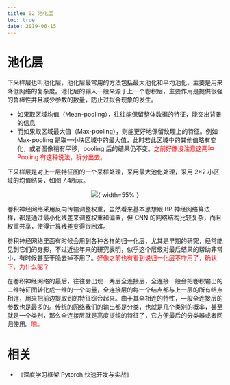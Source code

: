 ```yaml
---
title: 02 池化层
toc: true
date: 2019-06-15
---
```

# 池化层

下采样层也叫池化层，池化层最常用的方法包括最大池化和平均池化，主要是用来降低网络的复杂度。池化层的输入一般来源于上一个卷积层，主要作用是提供很强的鲁棒性并且减少参数的数量，防止过拟合现象的发生。

- 如果取区域均值（Mean-pooling），往往能保留整体数据的特征，能突出背景的信息
- 而如果取区域最大值（Max-pooling），则能更好地保留纹理上的特征。例如 Max-pooling 是取一小块区域中的最大值，此时若此区域中的其他值略有变化，或者图像稍有平移，pooling 后的结果仍不变。<span style="color:red;">之前好像没注意这两种 Pooling 有这种说法，拆分出去。</span>

下采样层是对上一层特征图的一个采样处理，采用最大池化处理，采用 2×2 小区域的均值结果，如图 7.4所示。

<center>

![](http://images.iterate.site/blog/image/20190615/iKJvTgyL1pKO.png?imageslim){ width=55% }

</center>

卷积神经网络采用反向传输调整权重，虽然看来基本思想跟 BP 神经网络算法一样，都是通过最小化残差来调整权重和偏置，但 CNN 的网络结构比较复杂，而且权重共享，使得计算残差变得很困难。

卷积神经网络里面有时候会用到各种各样的归一化层，尤其是早期的研究，经常能见到它们的身影，不过近些年来的研究表明，似乎这个层级对最后结果的帮助非常小，有时候甚至干脆去掉不用了。<span style="color:red;">好像之前也有看到说归一化层不咋用了，确认下，为什么呢？</span>

在卷积神经网络的最后，往往会出现一两层全连接层，全连接一般会把卷积输出的二维特征图转化成一维的一个向量，全连接层的每一个结点都与上一层的所有结点相连，用来把前边提取到的特征综合起来。由于其全相连的特性，一般全连接层的参数也是最多的。传统的网络我们的输出都是分类，也就是几个类别的概率，甚至就是一个类别，那么全连接层就是高度提纯的特征了，它方便最后的分类器或者回归使用。<span style="color:red;">嗯。</span>



# 相关

- 《深度学习框架 Pytorch 快速开发与实战》
